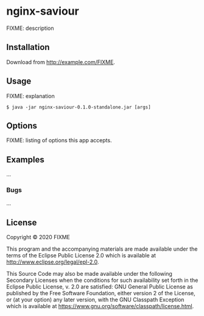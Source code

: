 # nginx-saviour

FIXME: description

## Installation

Download from http://example.com/FIXME.

## Usage

FIXME: explanation

    $ java -jar nginx-saviour-0.1.0-standalone.jar [args]

## Options

FIXME: listing of options this app accepts.

## Examples

...

### Bugs

...

## License

Copyright © 2020 FIXME

This program and the accompanying materials are made available under the
terms of the Eclipse Public License 2.0 which is available at
http://www.eclipse.org/legal/epl-2.0.

This Source Code may also be made available under the following Secondary
Licenses when the conditions for such availability set forth in the Eclipse
Public License, v. 2.0 are satisfied: GNU General Public License as published by
the Free Software Foundation, either version 2 of the License, or (at your
option) any later version, with the GNU Classpath Exception which is available
at https://www.gnu.org/software/classpath/license.html.
